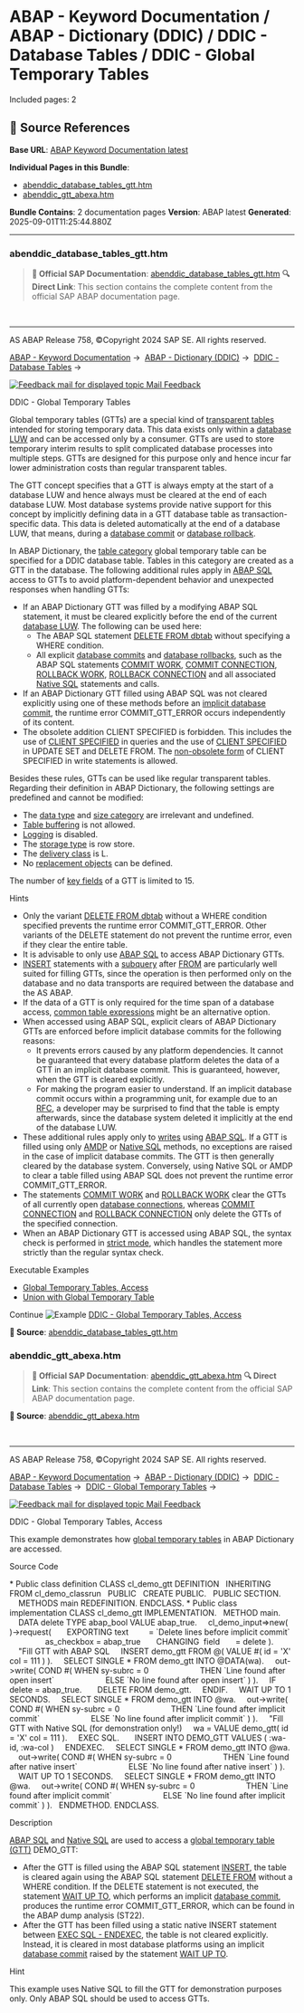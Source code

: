 # ABAP - Keyword Documentation / ABAP - Dictionary (DDIC) / DDIC - Database Tables / DDIC - Global Temporary Tables

Included pages: 2



## 🔗 Source References

**Base URL**: [ABAP Keyword Documentation latest](https://help.sap.com/doc/abapdocu_latest_index_htm/latest/en-US/index.htm)

**Individual Pages in this Bundle**:
- [abenddic_database_tables_gtt.htm](https://help.sap.com/doc/abapdocu_latest_index_htm/latest/en-US/abenddic_database_tables_gtt.htm)
- [abenddic_gtt_abexa.htm](https://help.sap.com/doc/abapdocu_latest_index_htm/latest/en-US/abenddic_gtt_abexa.htm)

**Bundle Contains**: 2 documentation pages
**Version**: ABAP latest
**Generated**: 2025-09-01T11:25:44.880Z

---

### abenddic_database_tables_gtt.htm

> **📖 Official SAP Documentation**: [abenddic_database_tables_gtt.htm](https://help.sap.com/doc/abapdocu_latest_index_htm/latest/en-US/abenddic_database_tables_gtt.htm)
> **🔍 Direct Link**: This section contains the complete content from the official SAP ABAP documentation page.


  

* * *

AS ABAP Release 758, ©Copyright 2024 SAP SE. All rights reserved.

[ABAP - Keyword Documentation](javascript:call_link\('abenabap.htm'\)) →  [ABAP - Dictionary (DDIC)](javascript:call_link\('abenabap_dictionary.htm'\)) →  [DDIC - Database Tables](javascript:call_link\('abenddic_database_tables.htm'\)) → 

 [![](Mail.gif?object=Mail.gif "Feedback mail for displayed topic") Mail Feedback](mailto:f1_help@sap.com?subject=Feedback%20on%20ABAP%20Documentation&body=Document:%20DDIC%20-%20Global%20Temporary%20Tables%2C%20ABENDDIC_DATABASE_TABLES_GTT%2C%20758%0D%0A%0D%0AError:%0D%0A%0D%0A%0D%0A%0D%0ASuggestion%20for%20improvement:)

DDIC - Global Temporary Tables

Global temporary tables (GTTs) are a special kind of [transparent tables](javascript:call_link\('abentransparent_table_glosry.htm'\) "Glossary Entry") intended for storing temporary data. This data exists only within a [database LUW](javascript:call_link\('abendatabase_luw_glosry.htm'\) "Glossary Entry") and can be accessed only by a consumer. GTTs are used to store temporary interim results to split complicated database processes into multiple steps. GTTs are designed for this purpose only and hence incur far lower administration costs than regular transparent tables.

The GTT concept specifies that a GTT is always empty at the start of a database LUW and hence always must be cleared at the end of each database LUW. Most database systems provide native support for this concept by implicitly defining data in a GTT database table as transaction-specific data. This data is deleted automatically at the end of a database LUW, that means, during a [database commit](javascript:call_link\('abendatabase_commit_glosry.htm'\) "Glossary Entry") or [database rollback](javascript:call_link\('abendatabase_rollback_glosry.htm'\) "Glossary Entry").

In ABAP Dictionary, the [table category](javascript:call_link\('abenddic_database_tables_tab_cat.htm'\)) global temporary table can be specified for a DDIC database table. Tables in this category are created as a GTT in the database. The following additional rules apply in [ABAP SQL](javascript:call_link\('abenabap_sql_glosry.htm'\) "Glossary Entry") access to GTTs to avoid platform-dependent behavior and unexpected responses when handling GTTs:

-   If an ABAP Dictionary GTT was filled by a modifying ABAP SQL statement, it must be cleared explicitly before the end of the current [database LUW](javascript:call_link\('abendatabase_luw_glosry.htm'\) "Glossary Entry"). The following can be used here:
    -   The ABAP SQL statement [DELETE FROM dbtab](javascript:call_link\('abapdelete_dbtab.htm'\)) without specifying a WHERE condition.
    -   All explicit [database commits](javascript:call_link\('abendb_commit.htm'\)) and [database rollbacks](javascript:call_link\('abendb_rollback.htm'\)), such as the ABAP SQL statements [COMMIT WORK](javascript:call_link\('abapcommit.htm'\)), [COMMIT CONNECTION](javascript:call_link\('abapcommit_rollback_connection.htm'\)), [ROLLBACK WORK](javascript:call_link\('abaprollback.htm'\)), [ROLLBACK CONNECTION](javascript:call_link\('abapcommit_rollback_connection.htm'\)) and all associated [Native SQL](javascript:call_link\('abennative_sql_glosry.htm'\) "Glossary Entry") statements and calls.
-   If an ABAP Dictionary GTT filled using ABAP SQL was not cleared explicitly using one of these methods before an [implicit database commit](javascript:call_link\('abendb_commit.htm'\)), the runtime error COMMIT\_GTT\_ERROR occurs independently of its content.
-   The obsolete addition CLIENT SPECIFIED is forbidden. This includes the use of [CLIENT SPECIFIED](javascript:call_link\('abapselect_client_obsolete.htm'\)) in queries and the use of [CLIENT SPECIFIED](javascript:call_link\('abapud_client_obsolete.htm'\)) in UPDATE SET and DELETE FROM. The [non-obsolete form](javascript:call_link\('abapiumd_client.htm'\)) of CLIENT SPECIFIED in write statements is allowed.

Besides these rules, GTTs can be used like regular transparent tables. Regarding their definition in ABAP Dictionary, the following settings are predefined and cannot be modified:

-   The [data type](javascript:call_link\('abenddic_database_tables_dat_type.htm'\)) and [size category](javascript:call_link\('abenddic_database_tables_siz_cat.htm'\)) are irrelevant and undefined.
-   [Table buffering](javascript:call_link\('abenddic_database_tables_buffer.htm'\)) is not allowed.
-   [Logging](javascript:call_link\('abenddic_database_tables_protocol.htm'\)) is disabled.
-   The [storage type](javascript:call_link\('abenddic_database_tables_storage.htm'\)) is row store.
-   The [delivery class](javascript:call_link\('abenddic_database_tables_delivery.htm'\)) is L.
-   No [replacement objects](javascript:call_link\('abenddic_replacement_objects.htm'\)) can be defined.

The number of [key fields](javascript:call_link\('abenddic_database_tables_key.htm'\)) of a GTT is limited to 15.

Hints

-   Only the variant [DELETE FROM dbtab](javascript:call_link\('abapdelete_dbtab.htm'\)) without a WHERE condition specified prevents the runtime error COMMIT\_GTT\_ERROR. Other variants of the DELETE statement do not prevent the runtime error, even if they clear the entire table.
-   It is advisable to only use [ABAP SQL](javascript:call_link\('abenabap_sql_glosry.htm'\) "Glossary Entry") to access ABAP Dictionary GTTs.
-   [INSERT](javascript:call_link\('abapinsert_dbtab.htm'\)) statements with a [subquery](javascript:call_link\('abensubquery_glosry.htm'\) "Glossary Entry") after [FROM](javascript:call_link\('abapinsert_source.htm'\)) are particularly well suited for filling GTTs, since the operation is then performed only on the database and no data transports are required between the database and the AS ABAP.
-   If the data of a GTT is only required for the time span of a database access, [common table expressions](javascript:call_link\('abencommon_table_expression_glosry.htm'\) "Glossary Entry") might be an alternative option.
-   When accessed using ABAP SQL, explicit clears of ABAP Dictionary GTTs are enforced before implicit database commits for the following reasons:
    -   It prevents errors caused by any platform dependencies. It cannot be guaranteed that every database platform deletes the data of a GTT in an implicit database commit. This is guaranteed, however, when the GTT is cleared explicitly.
    -   For making the program easier to understand. If an implicit database commit occurs within a programming unit, for example due to an [RFC](javascript:call_link\('abenrfc_glosry.htm'\) "Glossary Entry"), a developer may be surprised to find that the table is empty afterwards, since the database system deleted it implicitly at the end of the database LUW.
-   These additional rules apply only to [writes](javascript:call_link\('abenabap_sql_writing.htm'\)) using [ABAP SQL](javascript:call_link\('abenabap_sql_glosry.htm'\) "Glossary Entry"). If a GTT is filled using only [AMDP](javascript:call_link\('abenamdp_glosry.htm'\) "Glossary Entry") or [Native SQL](javascript:call_link\('abennative_sql_glosry.htm'\) "Glossary Entry") methods, no exceptions are raised in the case of implicit database commits. The GTT is then generally cleared by the database system. Conversely, using Native SQL or AMDP to clear a table filled using ABAP SQL does not prevent the runtime error COMMIT\_GTT\_ERROR.
-   The statements [COMMIT WORK](javascript:call_link\('abapcommit.htm'\)) and [ROLLBACK WORK](javascript:call_link\('abaprollback.htm'\)) clear the GTTs of all currently open [database connections](javascript:call_link\('abendatabase_connection_glosry.htm'\) "Glossary Entry"), whereas [COMMIT CONNECTION](javascript:call_link\('abapcommit_rollback_connection.htm'\)) and [ROLLBACK CONNECTION](javascript:call_link\('abapcommit_rollback_connection.htm'\)) only delete the GTTs of the specified connection.
-   When an ABAP Dictionary GTT is accessed using ABAP SQL, the syntax check is performed in [strict mode](javascript:call_link\('abenabap_sql_strictmode_750.htm'\)), which handles the statement more strictly than the regular syntax check.

Executable Examples

-   [Global Temporary Tables, Access](javascript:call_link\('abenddic_gtt_abexa.htm'\))
-   [Union with Global Temporary Table](javascript:call_link\('abenselect_union_sum_gtt_abexa.htm'\))

Continue
![Example](exa.gif "Example") [DDIC - Global Temporary Tables, Access](javascript:call_link\('abenddic_gtt_abexa.htm'\))



**📖 Source**: [abenddic_database_tables_gtt.htm](https://help.sap.com/doc/abapdocu_latest_index_htm/latest/en-US/abenddic_database_tables_gtt.htm)

### abenddic_gtt_abexa.htm

> **📖 Official SAP Documentation**: [abenddic_gtt_abexa.htm](https://help.sap.com/doc/abapdocu_latest_index_htm/latest/en-US/abenddic_gtt_abexa.htm)
> **🔍 Direct Link**: This section contains the complete content from the official SAP ABAP documentation page.


**📖 Source**: [abenddic_gtt_abexa.htm](https://help.sap.com/doc/abapdocu_latest_index_htm/latest/en-US/abenddic_gtt_abexa.htm)


  

* * *

AS ABAP Release 758, ©Copyright 2024 SAP SE. All rights reserved.

[ABAP - Keyword Documentation](javascript:call_link\('abenabap.htm'\)) →  [ABAP - Dictionary (DDIC)](javascript:call_link\('abenabap_dictionary.htm'\)) →  [DDIC - Database Tables](javascript:call_link\('abenddic_database_tables.htm'\)) →  [DDIC - Global Temporary Tables](javascript:call_link\('abenddic_database_tables_gtt.htm'\)) → 

 [![](Mail.gif?object=Mail.gif "Feedback mail for displayed topic") Mail Feedback](mailto:f1_help@sap.com?subject=Feedback%20on%20ABAP%20Documentation&body=Document:%20DDIC%20-%20Global%20Temporary%20Tables%2C%20Access%2C%20ABENDDIC_GTT_ABEXA%2C%20758%0D%0A%0D%0AError:%0D%0A%0D%0A%0D%0A%0D%0ASuggestion%20for%20improvement:)

DDIC - Global Temporary Tables, Access

This example demonstrates how [global temporary tables](javascript:call_link\('abenddic_database_tables_gtt.htm'\)) in ABAP Dictionary are accessed.

Source Code   

\* Public class definition
CLASS cl\_demo\_gtt DEFINITION
  INHERITING FROM cl\_demo\_classrun
  PUBLIC
  CREATE PUBLIC.
  PUBLIC SECTION.
    METHODS main REDEFINITION.
ENDCLASS.
\* Public class implementation
CLASS cl\_demo\_gtt IMPLEMENTATION.
  METHOD main.
    DATA delete TYPE abap\_bool VALUE abap\_true.
    cl\_demo\_input=>new( )->request(
      EXPORTING text         = \`Delete lines before implicit commit\`
                as\_checkbox = abap\_true
      CHANGING  field       = delete ).
    "Fill GTT with ABAP SQL
    INSERT demo\_gtt FROM @( VALUE #( id = 'X' col = 111 ) ).
    SELECT SINGLE \* FROM demo\_gtt INTO @DATA(wa).
    out->write( COND #( WHEN sy-subrc = 0
                      THEN \`Line found after open insert\`
                      ELSE \`No line found after open insert\` ) ).
    IF delete = abap\_true.
      DELETE FROM demo\_gtt.
    ENDIF.
    WAIT UP TO 1 SECONDS.
    SELECT SINGLE \* FROM demo\_gtt INTO @wa.
    out->write( COND #( WHEN sy-subrc = 0
                      THEN \`Line found after implicit commit\`
                      ELSE \`No line found after implicit commit\` ) ).
    "Fill GTT with Native SQL (for demonstration only!)
    wa = VALUE demo\_gtt( id = 'X' col = 111 ).
    EXEC SQL.
      INSERT INTO DEMO\_GTT VALUES ( :wa-id, :wa-col )
    ENDEXEC.
    SELECT SINGLE \* FROM demo\_gtt INTO @wa.
    out->write( COND #( WHEN sy-subrc = 0
                      THEN \`Line found after native insert\`
                      ELSE \`No line found after native insert\` ) ).
    WAIT UP TO 1 SECONDS.
    SELECT SINGLE \* FROM demo\_gtt INTO @wa.
    out->write( COND #( WHEN sy-subrc = 0
                      THEN \`Line found after implicit commit\`
                      ELSE \`No line found after implicit commit\` ) ).
  ENDMETHOD.
ENDCLASS.

Description   

[ABAP SQL](javascript:call_link\('abenabap_sql_glosry.htm'\) "Glossary Entry") and [Native SQL](javascript:call_link\('abennative_sql_glosry.htm'\) "Glossary Entry") are used to access a [global temporary table (GTT)](javascript:call_link\('abenglobal_temporary_table_glosry.htm'\) "Glossary Entry") DEMO\_GTT:

-   After the GTT is filled using the ABAP SQL statement [INSERT](javascript:call_link\('abapinsert_dbtab.htm'\)), the table is cleared again using the ABAP SQL statement [DELETE FROM](javascript:call_link\('abapdelete_dbtab.htm'\)) without a WHERE condition. If the DELETE statement is not executed, the statement [WAIT UP TO](javascript:call_link\('abapwait_up_to.htm'\)), which performs an implicit [database commit](javascript:call_link\('abendatabase_commit_glosry.htm'\) "Glossary Entry"), produces the runtime error COMMIT\_GTT\_ERROR, which can be found in the ABAP dump analysis (ST22).
-   After the GTT has been filled using a static native INSERT statement between [EXEC SQL - ENDEXEC](javascript:call_link\('abapexec.htm'\)), the table is not cleared explicitly. Instead, it is cleared in most database platforms using an implicit [database commit](javascript:call_link\('abendatabase_commit_glosry.htm'\) "Glossary Entry") raised by the statement [WAIT UP TO](javascript:call_link\('abapwait_up_to.htm'\)).

Hint

This example uses Native SQL to fill the GTT for demonstration purposes only. Only ABAP SQL should be used to access GTTs.
